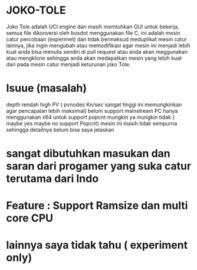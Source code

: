 # JOKO-TOLE 
Joko Tole adalah UCI engine dan masih memtuhkan GUI untuk bekerja, semua file dikonversi oleh bosdot menggunakan file C, ini adalah mesin catur percobaan (experimet) dan tidak bermaksud meduplikat mesin catur lainnya, jika ingin mengubah atau memodifikasi agar mesin ini menjadi lebih kuat anda bisa menulis sendiri di pull request atau anda akan meggunakan atau mengklone sehingga anda akan medapatkan mesin yang lebih kuat dari pada mesin catur menjadi keturunan joko Tole.

# Isuue (masalah) 
depth rendah
high PV ( pvnodes Kn/sec sangat tinggi ini memungkinkan agar pencapaian lebih maksimal)
belum support mainstream PC hanya menggunakan x64
untuk support popcnt mungkin ya mungkin tidak ( maybe yes maybe no support Popcnt)
mesin ini masih tidak sempurna sehingga detailnya belum bisa saya jelaskan

# sangat dibutuhkan masukan dan saran dari progamer yang suka catur terutama dari Indo

# Feature : Support Ramsize dan multi core CPU

# lainnya saya tidak tahu ( experiment only)
